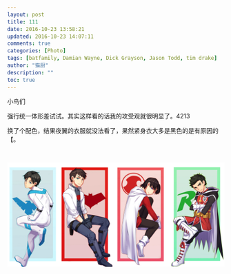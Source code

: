 ```yaml
---
layout: post
title: 111
date: 2016-10-23 13:58:21
updated: 2016-10-23 14:07:11
comments: true
categories: [Photo]
tags: [batfamily, Damian Wayne, Dick Grayson, Jason Todd, tim drake]
author: "猫厨"
description: ""
toc: true
---
```


<p>小鸟们</p> 
<p>强行统一体形差试试。其实这样看的话我的攻受观就很明显了。4213</p> 
<p>换了个配色，结果夜翼的衣服就没法看了，果然紧身衣大多是黑色的是有原因的【。</p> 
<p><br /></p>

![](https://raw.githubusercontent.com/alicewish/meowchain247/master/img_cVZNdzJtQk9JV2ZabU9oQXF0SDltQVRMWm5mY3hrODN0R0ZoOHpIQzVyUEdWb3BIZjltbzFRPT0.jpg)